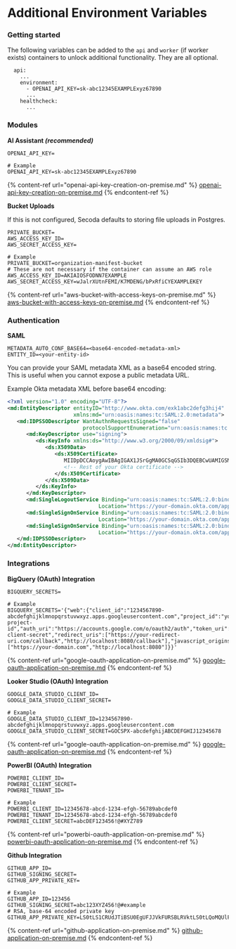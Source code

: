 # Additional Environment Variables

### Getting started

The following variables can be added to the `api` and `worker` (if worker exists) containers to unlock additional functionality. They are all optional.

```
  api:
    ...
    environment:
      - OPENAI_API_KEY=sk-abc12345EXAMPLExyz67890
      ...
    healthcheck:
      ...
```

### Modules

**AI Assistant&#x20;**_**(recommended)**_

```
OPENAI_API_KEY=

# Example
OPENAI_API_KEY=sk-abc12345EXAMPLExyz67890
```

{% content-ref url="openai-api-key-creation-on-premise.md" %}
[openai-api-key-creation-on-premise.md](openai-api-key-creation-on-premise.md)
{% endcontent-ref %}

**Bucket Uploads**

If this is not configured, Secoda defaults to storing file uploads in Postgres.

```
PRIVATE_BUCKET=
AWS_ACCESS_KEY_ID=
AWS_SECRET_ACCESS_KEY=

# Example
PRIVATE_BUCKET=organization-manifest-bucket
# These are not necessary if the container can assume an AWS role
AWS_ACCESS_KEY_ID=AKIAIOSFODNN7EXAMPLE
AWS_SECRET_ACCESS_KEY=wJalrXUtnFEMI/K7MDENG/bPxRfiCYEXAMPLEKEY
```

{% content-ref url="aws-bucket-with-access-keys-on-premise.md" %}
[aws-bucket-with-access-keys-on-premise.md](aws-bucket-with-access-keys-on-premise.md)
{% endcontent-ref %}

### Authentication

**SAML**

```
METADATA_AUTO_CONF_BASE64=<base64-encoded-metadata-xml>
ENTITY_ID=<your-entity-id>
```

You can provide your SAML metadata XML as a base64 encoded string. This is useful when you cannot expose a public metadata URL.

Example Okta metadata XML before base64 encoding:

```xml
<?xml version="1.0" encoding="UTF-8"?>
<md:EntityDescriptor entityID="http://www.okta.com/exk1abc2defg3hij4" 
                     xmlns:md="urn:oasis:names:tc:SAML:2.0:metadata">
   <md:IDPSSODescriptor WantAuthnRequestsSigned="false" 
                        protocolSupportEnumeration="urn:oasis:names:tc:SAML:2.0:protocol">
      <md:KeyDescriptor use="signing">
         <ds:KeyInfo xmlns:ds="http://www.w3.org/2000/09/xmldsig#">
            <ds:X509Data>
               <ds:X509Certificate>
                  MIIDpDCCAoygAwIBAgIGAX1JSrGgMA0GCSqGSIb3DQEBCwUAMIGSMQswCQYDVQQGEwJVUzET
                  <!-- Rest of your Okta certificate -->
               </ds:X509Certificate>
            </ds:X509Data>
         </ds:KeyInfo>
      </md:KeyDescriptor>
      <md:SingleLogoutService Binding="urn:oasis:names:tc:SAML:2.0:bindings:HTTP-POST" 
                             Location="https://your-domain.okta.com/app/app-name/exk1abc2defg3hij4/slo/saml"/>
      <md:SingleSignOnService Binding="urn:oasis:names:tc:SAML:2.0:bindings:HTTP-POST" 
                             Location="https://your-domain.okta.com/app/app-name/exk1abc2defg3hij4/sso/saml"/>
      <md:SingleSignOnService Binding="urn:oasis:names:tc:SAML:2.0:bindings:HTTP-Redirect" 
                             Location="https://your-domain.okta.com/app/app-name/exk1abc2defg3hij4/sso/saml"/>
   </md:IDPSSODescriptor>
</md:EntityDescriptor>
```

### Integrations

**BigQuery (OAuth) Integration**

```
BIGQUERY_SECRETS=

# Example
BIGQUERY_SECRETS='{"web":{"client_id":"1234567890-abcdefghijklmnopqrstuvwxyz.apps.googleusercontent.com","project_id":"your-project-id","auth_uri":"https://accounts.google.com/o/oauth2/auth","token_uri":"https://oauth2.googleapis.com/token","auth_provider_x509_cert_url":"https://www.googleapis.com/oauth2/v1/certs","client_secret":"your-client-secret","redirect_uris":["https://your-redirect-uri.com/callback","http://localhost:8080/callback"],"javascript_origins":["https://your-domain.com","http://localhost:8080"]}}'
```

{% content-ref url="google-oauth-application-on-premise.md" %}
[google-oauth-application-on-premise.md](google-oauth-application-on-premise.md)
{% endcontent-ref %}

**Looker Studio (OAuth) Integration**

```
GOOGLE_DATA_STUDIO_CLIENT_ID=
GOOGLE_DATA_STUDIO_CLIENT_SECRET=

# Example
GOOGLE_DATA_STUDIO_CLIENT_ID=1234567890-abcdefghijklmnopqrstuvwxyz.apps.googleusercontent.com
GOOGLE_DATA_STUDIO_CLIENT_SECRET=GOCSPX-abcdefghijABCDEFGHIJ12345678
```

{% content-ref url="google-oauth-application-on-premise.md" %}
[google-oauth-application-on-premise.md](google-oauth-application-on-premise.md)
{% endcontent-ref %}

**PowerBI (OAuth) Integration**

```
POWERBI_CLIENT_ID=
POWERBI_CLIENT_SECRET=
POWERBI_TENANT_ID=

# Example
POWERBI_CLIENT_ID=12345678-abcd-1234-efgh-56789abcdef0
POWERBI_TENANT_ID=12345678-abcd-1234-efgh-56789abcdef0
POWERBI_CLIENT_SECRET=abcDEF123456!@#XYZ789
```

{% content-ref url="powerbi-oauth-application-on-premise.md" %}
[powerbi-oauth-application-on-premise.md](powerbi-oauth-application-on-premise.md)
{% endcontent-ref %}

**Github Integration**

```
GITHUB_APP_ID=
GITHUB_SIGNING_SECRET=
GITHUB_APP_PRIVATE_KEY=

# Example
GITHUB_APP_ID=123456
GITHUB_SIGNING_SECRET=abc123XYZ456!@#example
# RSA, base-64 encoded private key
GITHUB_APP_PRIVATE_KEY=LS0tLS1CRUdJTiBSU0EgUFJJVkFURSBLRVktLS0tLQoMQUlFQW9NKlRoU
```

{% content-ref url="github-application-on-premise.md" %}
[github-application-on-premise.md](github-application-on-premise.md)
{% endcontent-ref %}
